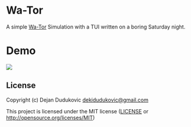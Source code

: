 # Wa-Tor

A simple [Wa-Tor](https://en.wikipedia.org/wiki/Wa-Tor) Simulation with a TUI written on a boring Saturday night.

# Demo
[![](https://github.com/geerizzle/wator/blob/master/demo/demo.gif)](https://github.com/geerizzle/wator/blob/master/demo/demo.mkv)


## License

Copyright (c) Dejan Dudukovic <dekidudukovic@gmail.com>

This project is licensed under the MIT license ([LICENSE] or <http://opensource.org/licenses/MIT>)

[LICENSE]: ./LICENSE
